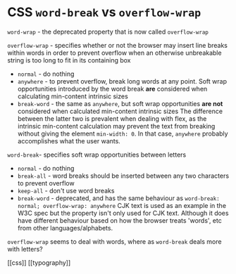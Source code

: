 # CSS `word-break` vs `overflow-wrap`

`word-wrap` - the deprecated property that is now called `overflow-wrap`

`overflow-wrap` - specifies whether or not the browser may insert line breaks within words in order to prevent overflow when an otherwise unbreakable string is too long to fit in its containing box
- `normal` - do nothing
- `anywhere` - to prevent overflow, break long words at any point. Soft wrap opportunities introduced by the word break **are** considered when calculating min-content intrinsic sizes
- `break-word` - the same as `anywhere`, but soft wrap opportunities **are not** considered when calculated min-content intrinsic sizes
The difference between the latter two is prevalent when dealing with flex, as the intrinsic min-content calculation may prevent the text from breaking without giving the element `min-width: 0`. In that case, `anywhere` probably accomplishes what the user wants.

`word-break`- specifies soft wrap opportunities between letters
- `normal` - do nothing
- `break-all` - word breaks should be inserted between any two characters to prevent overflow
- `keep-all` - don't use word breaks
- `break-word` - deprecated, and has the same behaviour as `word-break: normal; overflow-wrap: anywhere`
CJK text is used as an example in the W3C spec but the property isn't only used for CJK text. Although it does have different behaviour based on how the browser treats 'words', etc from other languages/alphabets.

`overflow-wrap` seems to deal with words, where as `word-break` deals more with letters?

[[css]]
[[typography]]